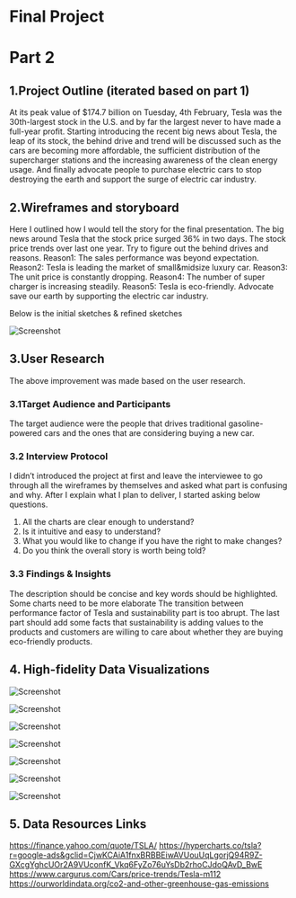 # Final Project

# Part 2

## 1.Project Outline (iterated based on part 1)

At its peak value of $174.7 billion on Tuesday, 4th February, Tesla was the 30th-largest stock in the U.S. and by far the largest never to have made a full-year profit. Starting introducing the recent big news about Tesla, the leap of its stock, the behind drive and trend will be discussed such as the cars are becoming more affordable, the sufficient distribution of the supercharger stations and the increasing awareness of the clean energy usage. And finally advocate people to purchase electric cars to stop destroying the earth and support the surge of electric car industry. 


## 2.Wireframes and storyboard

Here I outlined how I would tell the story for the final presentation. 
The big news around Tesla that the stock price surged 36% in two days.
The stock price trends over last one year.
Try to figure out the behind drives and reasons.
Reason1: The sales performance was beyond expectation.
Reason2: Tesla is leading the market of small&midsize luxury car.
Reason3: The unit price is constantly dropping.
Reason4: The number of super charger is increasing steadily.
Reason5: Tesla is eco-friendly.
Advocate save our earth by supporting the electric car industry.

Below is the initial sketches & refined sketches

![Screenshot](part2wireframe.jpg)

## 3.User Research

The above improvement was made based on the user research.

### 3.1Target Audience and Participants

The target audience were the people that drives traditional gasoline-powered cars and the ones that are considering buying a new car.

### 3.2 Interview Protocol

I didn’t introduced the project at first and leave the interviewee to go through all the wireframes by themselves and asked what part is confusing and why. After I explain what I plan to deliver, I started asking below questions.

1. All the charts are clear enough to understand?
2. Is it intuitive and easy to understand?
3. What you would like to change if you have the right to make changes?
4. Do you think the overall story is worth being told?
### 3.3 Findings & Insights

The description should be concise and key words should be highlighted.
Some charts need to be more elaborate
The transition between performance factor of Tesla and sustainability part is too abrupt.
The last part should add some facts that sustainability is adding values to the products and customers are willing to care about whether they are buying eco-friendly products.

## 4. High-fidelity Data Visualizations

![Screenshot](01-TeslaStock.png)

![Screenshot](02-TeslaVehiclesDelivered.png)

![Screenshot](03-SalesPerformanceofSmallMidsizeLuxuryCars.png)

![Screenshot](04-PriceTrendofModelSModelX.png)

![Screenshot](05-Supercharger.png)

![Screenshot](06-CO2Concentration.png)

![Screenshot](07-Temperature.png)


## 5. Data Resources Links

https://finance.yahoo.com/quote/TSLA/
https://hypercharts.co/tsla?r=google-ads&gclid=CjwKCAiA1fnxBRBBEiwAVUouUqLgorjQ94R9Z-GXcgYghcUOr2A9VUconfK_Vkq6FyZo76uYsDb2rhoCJdoQAvD_BwE
https://www.cargurus.com/Cars/price-trends/Tesla-m112
https://ourworldindata.org/co2-and-other-greenhouse-gas-emissions


